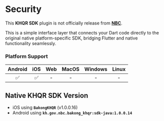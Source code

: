 # Security
This **KHQR SDK** plugin is not officially release from [**NBC**](https://bakong.nbc.gov.kh/).

This is a simple interface layer that connects your Dart code directly to the original native platform-specific SDK, bridging Flutter and native functionality seamlessly.

### Platform Support

| Android | iOS | Web | MacOS | Windows | Linux |
| :-----: | :-: | :-: | :---: | :----: | :---: |
|   ✅    |  ✅  |   -  |   -   |    -   |   -   |

## Native KHQR SDK Version
- iOS using **`BakongKHQR`** (v1.0.0.16)
- Android using **`kh.gov.nbc.bakong_khqr:sdk-java:1.0.0.14`**
